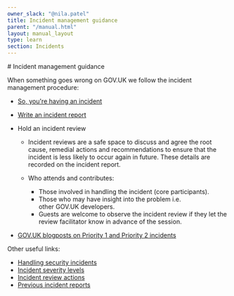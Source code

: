 ```yaml
---
owner_slack: "@nila.patel"
title: Incident management guidance
parent: "/manual.html"
layout: manual_layout
type: learn
section: Incidents
---
```


# Incident management guidance

When something goes wrong on GOV.UK we follow the incident management procedure:

- [So, you're having an incident](incident-what-to-do.html)
- [Write an incident report](incident-reports.html)
- Hold an incident review
  - Incident reviews are a safe space to discuss and agree the root cause, remedial actions and recommendations to ensure that the incident is less likely to occur again in future. These details are recorded on the incident report.

  - Who attends and contributes:
    - Those involved in handling the incident (core participants). 
    - Those who may have insight into the problem i.e. other GOV.UK developers.
    - Guests are welcome to observe the incident review if they let the review facilitator know in advance of the session.

- [GOV.UK blogposts on Priority 1 and Priority 2 incidents](https://insidegovuk.blog.gov.uk/category/incident-reports/)

Other useful links:

- [Handling security incidents](https://docs.google.com/document/d/1ty12B5eBWB9YSfnD9xY1mr5rtTQxdNxRdmEGgibilN0/edit?usp=sharing)
- [Incident severity levels](https://gov-uk.atlassian.net/wiki/spaces/PLOPS/pages/64487471/Incident+severity+levels)
- [Incident review actions](https://trello.com/b/O8vBQOLX/govuk-incident-review-actions)
- [Previous incident reports](https://drive.google.com/drive/u/0/folders/0B91nK-3hxT2eUXpITmhGUF9FMFk?ogsrc=32)
